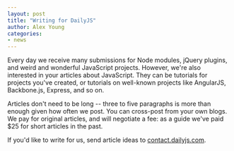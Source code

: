 ```yaml
---
layout: post
title: "Writing for DailyJS"
author: Alex Young
categories:
- news
---
```


Every day we receive many submissions for Node modules, jQuery plugins, and weird and wonderful JavaScript projects.  However, we're also interested in your articles about JavaScript.  They can be tutorials for projects you've created, or tutorials on well-known projects like AngularJS, Backbone.js, Express, and so on.

Articles don't need to be long -- three to five paragraphs is more than enough given how often we post.  You can cross-post from your own blogs.  We pay for original articles, and will negotiate a fee: as a guide we've paid $25 for short articles in the past.

If you'd like to write for us, send article ideas to [contact.dailyjs.com](http://contact.dailyjs.com/).
